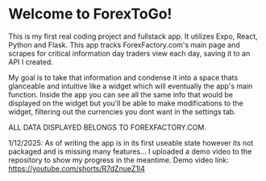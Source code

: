 # Welcome to ForexToGo!

This is my first real coding project and fullstack app. It utilizes Expo, React, Python and Flask. This app tracks ForexFactory.com's main page and scrapes for critical information day traders view each day, saving it to an API I created.

My goal is to take that information and condense it into a space thats glanceable and intuitive like a widget which will eventually the app's main function. Inside the app you can see all the same info that would be displayed on the widget but you'll be able to make modifications to the widget, filtering out the currencies you dont want in the settings tab.

ALL DATA DISPLAYED BELONGS TO FOREXFACTORY.COM.

1/12/2025:
As of writing the app is in its first useable state however its not packaged and is missing many features... I uploaded a demo video to the repository to show my progress in the meantime. 
Demo video link: https://youtube.com/shorts/R7dZnueZ1l4
